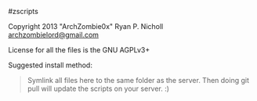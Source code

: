 #zscripts

Copyright 2013 "ArchZombie0x" Ryan P. Nicholl <archzombielord@gmail.com>

License for all the files is the GNU AGPLv3+

Suggested install method:

> Symlink all files here to the same folder as the server.
  Then doing git pull will update the scripts on your server. :)
      